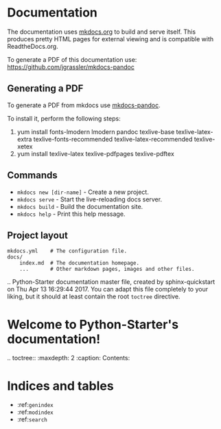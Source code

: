 # Documentation

The documentation uses [mkdocs.org](http://mkdocs.org) to build and serve itself. This produces pretty HTML pages for external viewing and is compatible with ReadtheDocs.org.

To generate a PDF of this documentation use: https://github.com/jgrassler/mkdocs-pandoc

## Generating a PDF

To generate a PDF from mkdocs use [mkdocs-pandoc](https://github.com/jgrassler/mkdocs-pandoc).

To install it, perform the following steps:

1. yum install fonts-lmodern lmodern pandoc texlive-base texlive-latex-extra texlive-fonts-recommended texlive-latex-recommended texlive-xetex
2. yum install texlive-latex texlive-pdfpages texlive-pdftex



## Commands

* `mkdocs new [dir-name]` - Create a new project.
* `mkdocs serve` - Start the live-reloading docs server.
* `mkdocs build` - Build the documentation site.
* `mkdocs help` - Print this help message.

## Project layout

    mkdocs.yml    # The configuration file.
    docs/
        index.md  # The documentation homepage.
        ...       # Other markdown pages, images and other files.

.. Python-Starter documentation master file, created by
   sphinx-quickstart on Thu Apr 13 16:29:44 2017.
   You can adapt this file completely to your liking, but it should at least
   contain the root `toctree` directive.

Welcome to Python-Starter's documentation!
==========================================

.. toctree::
   :maxdepth: 2
   :caption: Contents:



Indices and tables
==================

* :ref:`genindex`
* :ref:`modindex`
* :ref:`search`
